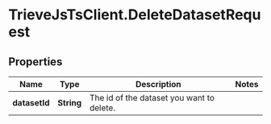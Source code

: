 # TrieveJsTsClient.DeleteDatasetRequest

## Properties

Name | Type | Description | Notes
------------ | ------------- | ------------- | -------------
**datasetId** | **String** | The id of the dataset you want to delete. | 


